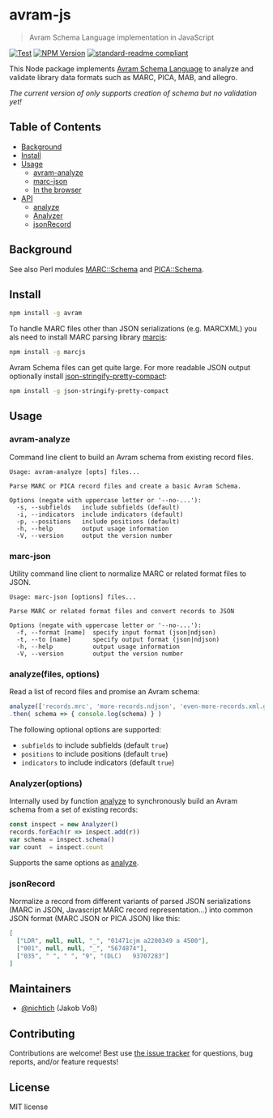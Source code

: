 # avram-js

> Avram Schema Language implementation in JavaScript

[![Test](https://github.com/gbv/avram-js/actions/workflows/test.yml/badge.svg?branch=dev)](https://github.com/gbv/avram-js/actions/workflows/test.yml)
[![NPM Version](http://img.shields.io/npm/v/avram.svg?style=flat)](https://www.npmjs.org/package/avram)
[![standard-readme compliant](https://img.shields.io/badge/readme%20style-standard-brightgreen.svg)](https://github.com/RichardLitt/standard-readme)

This Node package implements [Avram Schema Language] to analyze and validate
library data formats such as MARC, PICA, MAB, and allegro.

*The current version of only supports creation of schema but no validation yet!*

## Table of Contents

* [Background](#background)
* [Install](#install)
* [Usage](#usage)
  * [avram-analyze](#avram-analyze)
  * [marc-json](#marc-json)
  * [In the browser](#in-the-browser)
* [API](#api)
  * [analyze]
  * [Analyzer]
  * [jsonRecord](#jsonrecord)

[analyze]: #analyzefiles-options
[Analyzer]: #analyzeroptions

## Background

See also Perl modules [MARC::Schema](https://metacpan.org/pod/MARC::Schema) and
[PICA::Schema](https://metacpan.org/pod/PICA::Schema).

## Install

~~~sh
npm install -g avram
~~~

To handle MARC files other than JSON serializations (e.g. MARCXML) you als need
to install MARC parsing library [marcjs](https://www.npmjs.com/package/marcjs):

~~~sh
npm install -g marcjs
~~~

Avram Schema files can get quite large. For more readable JSON output optionally install
[json-stringify-pretty-compact](https://www.npmjs.com/package/json-stringify-pretty-compact):

~~~sh
npm install -g json-stringify-pretty-compact
~~~

## Usage

### avram-analyze
 
Command line client to build an Avram schema from existing record files.

~~~
Usage: avram-analyze [opts] files...

Parse MARC or PICA record files and create a basic Avram Schema.

Options (negate with uppercase letter or '--no-...'):
  -s, --subfields   include subfields (default)
  -i, --indicators  include indicators (default)
  -p, --positions   include positions (default)
  -h, --help        output usage information
  -V, --version     output the version number
~~~

### marc-json

Utility command line client to normalize MARC or related format files to JSON.

~~~
Usage: marc-json [options] files...

Parse MARC or related format files and convert records to JSON

Options (negate with uppercase letter or '--no-...'):
  -f, --format [name]  specify input format (json|ndjson)
  -t, --to [name]      specify output format (json|ndjson)
  -h, --help           output usage information
  -V, --version        output the version number
~~~

### analyze(files, options)

Read a list of record files and promise an Avram schema:

~~~js
analyze(['records.mrc', 'more-records.ndjson', 'even-more-records.xml.gz'])
.then( schema => { console.log(schema) } )
~~~

The following optional options are supported:

* `subfields` to include subfields (default `true`)
* `positions` to include positions (default `true`) 
* `indicators` to include indicators (default `true`)

### Analyzer(options)

Internally used by function [analyze] to synchronously build an Avram schema
from a set of existing records:

~~~js
const inspect = new Analyzer()
records.forEach(r => inspect.add(r))
var schema = inspect.schema()
var count  = inspect.count
~~~

Supports the same options as [analyze].

### jsonRecord

Normalize a record from different variants of parsed JSON serializations (MARC
in JSON, Javascript MARC record representation...) into common JSON format
(MARC JSON or PICA JSON) like this:

~~~json
[
  ["LDR", null, null, "_", "01471cjm a2200349 a 4500"], 
  ["001", null, null, "_", "5674874"], 
  ["035", " ", " ", "9", "(DLC)   93707283"]
]
~~~

## Maintainers

- [@nichtich](https://github.com/nichtich) (Jakob Voß)

## Contributing

Contributions are welcome! Best use [the issue tracker](https://github.com/gbv/avram-js/issues)
for questions, bug reports, and/or feature requests!

## License

MIT license

[Avram Schema Language]: http://format.gbv.de/schema/avram/specification
[MARC JSON]: http://format.gbv.de/marc/json

